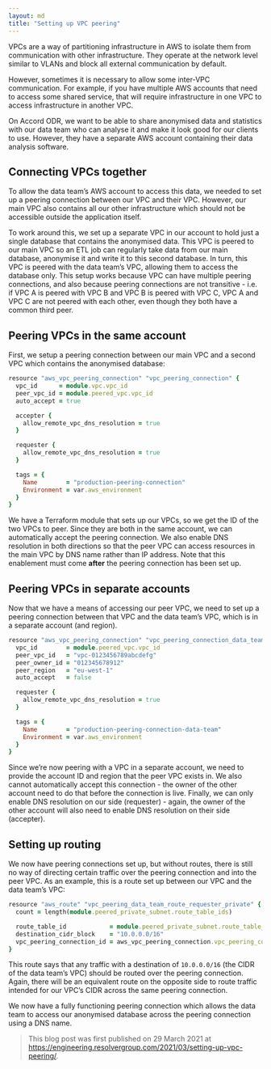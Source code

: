 ```yaml
---
layout: md
title: "Setting up VPC peering"
---
```


VPCs are a way of partitioning infrastructure in AWS to isolate them from communication with other infrastructure. They operate at the network level similar to VLANs and block all external communication by default.

However, sometimes it is necessary to allow some inter-VPC communication. For example, if you have multiple AWS accounts that need to access some shared service, that will require infrastructure in one VPC to access infrastructure in another VPC.

On Accord ODR, we want to be able to share anonymised data and statistics with our data team who can analyse it and make it look good for our clients to use. However, they have a separate AWS account containing their data analysis software.

## Connecting VPCs together

To allow the data team’s AWS account to access this data, we needed to set up a peering connection between our VPC and their VPC. However, our main VPC also contains all our other infrastructure which should not be accessible outside the application itself.

To work around this, we set up a separate VPC in our account to hold just a single database that contains the anonymised data. This VPC is peered to our main VPC so an ETL job can regularly take data from our main database, anonymise it and write it to this second database. In turn, this VPC is peered with the data team’s VPC, allowing them to access the database only. This setup works because VPC can have multiple peering connections, and also because peering connections are not transitive - i.e. if VPC A is peered with VPC B and VPC B is peered with VPC C, VPC A and VPC C are not peered with each other, even though they both have a common third peer.

## Peering VPCs in the same account

First, we setup a peering connection between our main VPC and a second VPC which contains the anonymised database:

```ruby
resource "aws_vpc_peering_connection" "vpc_peering_connection" {
  vpc_id      = module.vpc.vpc_id
  peer_vpc_id = module.peered_vpc.vpc_id
  auto_accept = true

  accepter {
    allow_remote_vpc_dns_resolution = true
  }

  requester {
    allow_remote_vpc_dns_resolution = true
  }

  tags = {
    Name        = "production-peering-connection"
    Environment = var.aws_environment
  }
}
```

We have a Terraform module that sets up our VPCs, so we get the ID of the two VPCs to peer. Since they are both in the same account, we can automatically accept the peering connection. We also enable DNS resolution in both directions so that the peer VPC can access resources in the main VPC by DNS name rather than IP address. Note that this enablement must come **after** the peering connection has been set up.

## Peering VPCs in separate accounts

Now that we have a means of accessing our peer VPC, we need to set up a peering connection between that VPC and the data team’s VPC, which is in a separate account (and region).

```ruby
resource "aws_vpc_peering_connection" "vpc_peering_connection_data_team" {
  vpc_id        = module.peered_vpc.vpc_id
  peer_vpc_id   = "vpc-0123456789abcdefg"
  peer_owner_id = "012345678912"
  peer_region   = "eu-west-1"
  auto_accept   = false

  requester {
    allow_remote_vpc_dns_resolution = true
  }

  tags = {
    Name        = "production-peering-connection-data-team"
    Environment = var.aws_environment
  }
}
```

Since we’re now peering with a VPC in a separate account, we need to provide the account ID and region that the peer VPC exists in. We also cannot automatically accept this connection - the owner of the other account need to do that before the connection is live. Finally, we can only enable DNS resolution on our side (requester) - again, the owner of the other account will also need to enable DNS resolution on their side (accepter).

## Setting up routing

We now have peering connections set up, but without routes, there is still no way of directing certain traffic over the peering connection and into the peer VPC. As an example, this is a route set up between our VPC and the data team’s VPC:

```ruby
resource "aws_route" "vpc_peering_data_team_route_requester_private" {
  count = length(module.peered_private_subnet.route_table_ids)

  route_table_id            = module.peered_private_subnet.route_table_ids[count.index]
  destination_cidr_block    = "10.0.0.0/16"
  vpc_peering_connection_id = aws_vpc_peering_connection.vpc_peering_connection_data_team.id
}
```

This route says that any traffic with a destination of `10.0.0.0/16` (the CIDR of the data team’s VPC) should be routed over the peering connection. Again, there will be an equivalent route on the opposite side to route traffic intended for our VPC’s CIDR across the same peering connection.

We now have a fully functioning peering connection which allows the data team to access our anonymised database across the peering connection using a DNS name.

> This blog post was first published on 29 March 2021 at https://engineering.resolvergroup.com/2021/03/setting-up-vpc-peering/.
